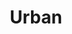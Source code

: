---
templateKey: album
title: Urban
images:
    - image: ../../images/urban/amsterdam.JPG
    - image: ../../images/urban/locks.JPG
    - image: ../../images/urban/heffen.JPG
    - image: ../../images/urban/bulls.JPG
---
